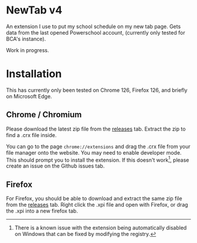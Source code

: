 # NewTab v4

An extension I use to put my school schedule on my new tab page. 
Gets data from the last opened Powerschool account, (currently only tested for BCA's instance).

Work in progress.


# Installation

This has currently only been tested on Chrome 126, Firefox 126, and briefly on Microsoft Edge.

## Chrome / Chromium

Please download the latest zip file from
the [releases](https://github.com/mud-ali/NewTabv4/releases) tab. Extract the zip to find a .crx file inside.

You can go to the page `chrome://extensions` and drag the .crx file from your file manager onto the website. You may need to
enable developer mode. This should prompt you to install the extension. If this doesn't work[^1], please create an 
issue on the Github issues tab.

## Firefox 

For Firefox, you should be able to download and extract the same zip file from the 
[releases](https://github.com/mud-ali/NewTabv4/releases) tab. Right click the .xpi file and open with Firefox, or drag the
.xpi into a new firefox tab. 


[^1]: There is a known issue with the extension being automatically disabled on Windows that can be fixed by modifying the registry. 